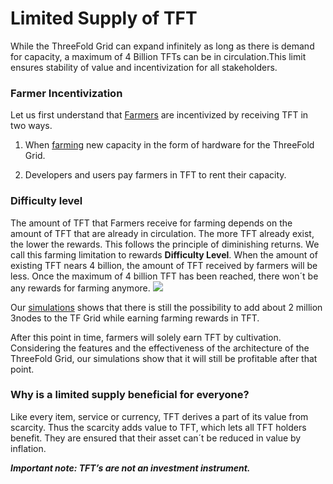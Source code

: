 
# Limited Supply of TFT
While the ThreeFold Grid can expand infinitely as long as there is demand for capacity, a maximum of 4 Billion TFTs can be in circulation.This limit ensures stability of value and incentivization for all stakeholders.

### Farmer Incentivization
Let us first understand that [Farmers](src\grid\tf_farming\introduction.md) are incentivized by receiving TFT in two ways. 
1. When [farming](src\grid\tf_farming\introduction.md) new capacity in the form of hardware for the ThreeFold Grid.

2. Developers and users pay farmers in TFT to rent their capacity.

### Difficulty level

The amount of TFT that Farmers receive for farming depends on the amount of TFT that are already in circulation. The more TFT already exist, the lower the rewards. This follows the principle of diminishing returns. We call this farming limitation to rewards **Difficulty Level**.
When the amount of existing TFT nears 4 billion, the amount of TFT received by farmers will be less. Once the maximum of 4 billion TFT has been reached, there won´t be any rewards for farming anymore.
![](tftfarmed4b.png)

Our [simulations](https://sdk3.threefold.io/#/simulator_install) shows that there is still the possibility to add about 2 million 3nodes to the TF Grid while earning farming rewards in TFT.

After this point in time, farmers will solely earn TFT by cultivation. Considering the features and the effectiveness of the architecture of the ThreeFold Grid, our simulations show that it will still be profitable after that point.

### Why is a limited supply beneficial for everyone?

Like every item, service or currency, TFT derives a part of its value from scarcity. Thus the scarcity adds value to TFT, which lets all TFT holders benefit. They are ensured that their asset can´t be reduced in value by inflation.

***Important note: TFT’s are not an investment instrument.***